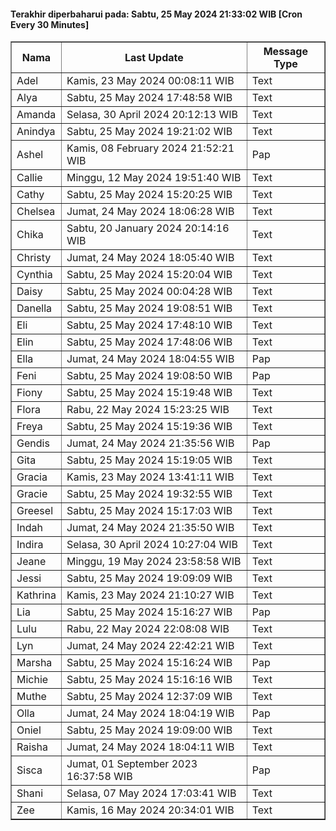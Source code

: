 #### Terakhir diperbaharui pada: Sabtu, 25 May 2024 21:33:02 WIB [Cron Every 30 Minutes]

<table border='1'><tr><th>Nama</th><th>Last Update</th><th>Message Type</th></tr><tr><td>Adel</td><td>Kamis, 23 May 2024 00:08:11 WIB</td><td>Text</td></tr><tr><td>Alya</td><td>Sabtu, 25 May 2024 17:48:58 WIB</td><td>Text</td></tr><tr><td>Amanda</td><td>Selasa, 30 April 2024 20:12:13 WIB</td><td>Text</td></tr><tr><td>Anindya</td><td>Sabtu, 25 May 2024 19:21:02 WIB</td><td>Text</td></tr><tr><td>Ashel</td><td>Kamis, 08 February 2024 21:52:21 WIB</td><td>Pap</td></tr><tr><td>Callie</td><td>Minggu, 12 May 2024 19:51:40 WIB</td><td>Text</td></tr><tr><td>Cathy</td><td>Sabtu, 25 May 2024 15:20:25 WIB</td><td>Text</td></tr><tr><td>Chelsea</td><td>Jumat, 24 May 2024 18:06:28 WIB</td><td>Text</td></tr><tr><td>Chika</td><td>Sabtu, 20 January 2024 20:14:16 WIB</td><td>Text</td></tr><tr><td>Christy</td><td>Jumat, 24 May 2024 18:05:40 WIB</td><td>Text</td></tr><tr><td>Cynthia</td><td>Sabtu, 25 May 2024 15:20:04 WIB</td><td>Text</td></tr><tr><td>Daisy</td><td>Sabtu, 25 May 2024 00:04:28 WIB</td><td>Text</td></tr><tr><td>Danella</td><td>Sabtu, 25 May 2024 19:08:51 WIB</td><td>Text</td></tr><tr><td>Eli</td><td>Sabtu, 25 May 2024 17:48:10 WIB</td><td>Text</td></tr><tr><td>Elin</td><td>Sabtu, 25 May 2024 17:48:06 WIB</td><td>Text</td></tr><tr><td>Ella</td><td>Jumat, 24 May 2024 18:04:55 WIB</td><td>Pap</td></tr><tr><td>Feni</td><td>Sabtu, 25 May 2024 19:08:50 WIB</td><td>Pap</td></tr><tr><td>Fiony</td><td>Sabtu, 25 May 2024 15:19:48 WIB</td><td>Text</td></tr><tr><td>Flora</td><td>Rabu, 22 May 2024 15:23:25 WIB</td><td>Text</td></tr><tr><td>Freya</td><td>Sabtu, 25 May 2024 15:19:36 WIB</td><td>Text</td></tr><tr><td>Gendis</td><td>Jumat, 24 May 2024 21:35:56 WIB</td><td>Pap</td></tr><tr><td>Gita</td><td>Sabtu, 25 May 2024 15:19:05 WIB</td><td>Text</td></tr><tr><td>Gracia</td><td>Kamis, 23 May 2024 13:41:11 WIB</td><td>Text</td></tr><tr><td>Gracie</td><td>Sabtu, 25 May 2024 19:32:55 WIB</td><td>Text</td></tr><tr><td>Greesel</td><td>Sabtu, 25 May 2024 15:17:03 WIB</td><td>Text</td></tr><tr><td>Indah</td><td>Jumat, 24 May 2024 21:35:50 WIB</td><td>Text</td></tr><tr><td>Indira</td><td>Selasa, 30 April 2024 10:27:04 WIB</td><td>Text</td></tr><tr><td>Jeane</td><td>Minggu, 19 May 2024 23:58:58 WIB</td><td>Text</td></tr><tr><td>Jessi</td><td>Sabtu, 25 May 2024 19:09:09 WIB</td><td>Text</td></tr><tr><td>Kathrina</td><td>Kamis, 23 May 2024 21:10:27 WIB</td><td>Text</td></tr><tr><td>Lia</td><td>Sabtu, 25 May 2024 15:16:27 WIB</td><td>Pap</td></tr><tr><td>Lulu</td><td>Rabu, 22 May 2024 22:08:08 WIB</td><td>Text</td></tr><tr><td>Lyn</td><td>Jumat, 24 May 2024 22:42:21 WIB</td><td>Text</td></tr><tr><td>Marsha</td><td>Sabtu, 25 May 2024 15:16:24 WIB</td><td>Pap</td></tr><tr><td>Michie</td><td>Sabtu, 25 May 2024 15:16:16 WIB</td><td>Text</td></tr><tr><td>Muthe</td><td>Sabtu, 25 May 2024 12:37:09 WIB</td><td>Text</td></tr><tr><td>Olla</td><td>Jumat, 24 May 2024 18:04:19 WIB</td><td>Pap</td></tr><tr><td>Oniel</td><td>Sabtu, 25 May 2024 19:09:00 WIB</td><td>Text</td></tr><tr><td>Raisha</td><td>Jumat, 24 May 2024 18:04:11 WIB</td><td>Text</td></tr><tr><td>Sisca</td><td>Jumat, 01 September 2023 16:37:58 WIB</td><td>Pap</td></tr><tr><td>Shani</td><td>Selasa, 07 May 2024 17:03:41 WIB</td><td>Text</td></tr><tr><td>Zee</td><td>Kamis, 16 May 2024 20:34:01 WIB</td><td>Text</td></tr></table>